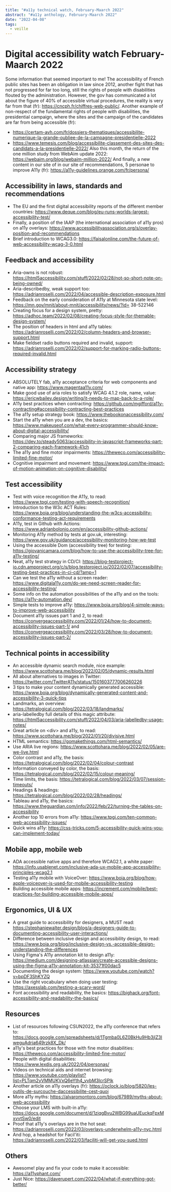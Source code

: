 ```yaml
---
title: "#a11y technical watch, February-Maarch 2022"
abstract: "#a11y anthology, February-Maarch 2022"
date: "2022-04-08"
tags:
  - veille
---
```

# Digital accessibility watch February-Maarch 2022
Some information that seemed important to me!
The accessibility of French public sites has been an obligation in law since 2012, another fight that has not progressed for far too long, still the rights of people with disabilities flouted by the administration. However, the gov has communicated a lot about the figure of 40% of accessible virtual procedures, the reality is very far from that (fr): https://cncph.fr/chiffres-web-public/.
Another example of non-respect of the fundamental rights of people with disabilities, the presidential campaign, where the sites and the campaign of the candidates are far from being accessible (fr):
- https://certam-avh.com/fr/dossiers-thematiques/accessibilite-numerique-la-grande-oubliee-de-la-campagne-presidentielle-2022
- https://www.temesis.com/blog/accessibilite-classement-des-sites-des-candidats-a-la-presidentielle-2022/
Also this month, the return of the one million study from WebAim update 2022: https://webaim.org/blog/webaim-million-2022/
And finally, a new content in our site of in our site of recommendations, 5 personae to improve A11y (fr): https://a11y-guidelines.orange.com/fr/persona/
## Accessibility in laws, standards and recommendations
- The EU and the first digital accessibility reports of the different member countries: https://www.deque.com/blog/eu-runs-worlds-largest-accessibility-test/
- Finally, a position of the IAAP (the international association of a11y pros) on a11y overlays: https://www.accessibilityassociation.org/s/overlay-position-and-recommendations
- Brief introduction to WCAG3.0: https://faisalonline.com/the-future-of-web-accessibility-wcag-3-0.html
## Feedback and accessibility
- Aria-owns is not robust: https://html5accessibility.com/stuff/2022/02/28/not-so-short-note-on-being-owned/
- Aria-describedby, weak support too: https://adrianroselli.com/2022/04/accessible-description-exposure.html
- Feedback on the early consideration of A11y at Minnesota state level: https://mn.gov/mnit/about-mnit/accessibility/news/?id= 38-522146
- Creating focus for a design system, pretty: https://adhoc.team/2022/02/08/creating-focus-style-for-themable-design-system/
- The position of headers in html and a11y tables: https://adrianroselli.com/2022/02/column-headers-and-browser-support.html
- Make fieldset radio buttons required and invalid, support: https://adrianroselli.com/2022/02/support-for-marking-radio-buttons-required-invalid.html
## Accessibility strategy
- ABSOLUTELY fab, a11y acceptance criteria for web components and native app: https://www.magentaa11y.com/
- Make good use of aria roles to satisfy WCAG 4.1.2 role, name, value: https://ericwbailey.design/writing/it-needs-to-map-back-to-a-role/
- A11y best practices when contracting: https://github.com/mgifford/a11y-contracting#accessibility-contracting-best-practices
- The a11y setup strategy book: https://www.thebookonaccessibility.com/
- Start the a11y when you are a dev, the basics: https://www.makeuseof.com/what-every-programmer-should-know-about-digital-accessibility/
- Comparing major JS frameworks: https://dev.to/steady5063/accessibility-in-javascript-frameworks-part-2-comparing-each-framework-41ch
- The a11y and fine motor impairments: https://theweco.com/accessibility-limited-fine-motor/
- Cognitive impairment and movement: https://www.tpgi.com/the-impact-of-motion-animation-on-cognitive-disability/
## Test accessibility
- Test with voice recognition the A11y, to read: https://www.tpgi.com/testing-with-speech-recognition/
- Introduction to the W3c ACT Rules: https://www.boia.org/blog/understanding-the-w3cs-accessibility-conformance-testing-act-requirements
- A11y, test in Github with Actions: https://www.adrianbolonio.com/en/accessibility-github-actions/
- Monitoring A11y method by tests at gov.uk, interesting: https://www.gov.uk/guidance/accessibility-monitoring-how-we-test
- Using the accessible Dom (accessibility tree) for testing: https://giovanicamara.com/blog/how-to-use-the-accessibility-tree-for-a11y-testing/
- Neat, a11y test strategy in CD/CI: https://blog-testproject-io.cdn.ampproject.org/c/s/blog.testproject.io/2022/02/07/accessibility-testing-best-practices-in-ci-cd/?amp=1
- Can we test the a11y without a screen reader: https://www.digitala11y.com/do-we-need-screen-reader-for-accessibility-testing/
- Some info on the automation possibilities of the a11y and on the tools: https://a11y-automation.dev/
- Simple tests to improve a11y: https://www.boia.org/blog/4-simple-ways-to-improve-web-accessibility
- Document a11y issues part 1 and 2, to read: https://convergeaccessibility.com/2022/01/24/how-to-document-accessibility-issues-part-1/ and https://convergeaccessibility.com/2022/03/28/how-to-document-accessibility-issues-part-2/
## Technical points in accessibility
- An accessible dynamic search module, nice example: https://www.scottohara.me/blog/2022/02/05/dynamic-results.html
- All about alternatives to images in Twitter: https://twitter.com/TwitterA11y/status/1501603777006260226
- 3 tips to make your content dynamically generated accessible: https://www.boia.org/blog/dynamically-generated-content-and-accessibility-3-quick-tips
- Landmarks, an overview: https://tetralogical.com/blog/2022/03/18/landmarks/
- aria-labelledby full details of this magic attribute: https://html5accessibility.com/stuff/2022/04/03/aria-labelledby-usage-notes/
- Great article on &lt;div&gt; and a11y, to read: https://www.scottohara.me/blog/2022/01/20/divisive.html
- HTML semantics: https://gomakethings.com/html-semantics/
- Use ARIA live regions: https://www.scottohara.me/blog/2022/02/05/are-we-live.html
- Color contrast and a11y, the basis: https://tetralogical.com/blog/2022/02/04/colour-contrast
- Information conveyed by color, the basis: https://tetralogical.com/blog/2022/02/15/colour-meaning/
- Time limits, the basis: https://tetralogical.com/blog/2022/03/07/session-timeouts/
- Headings & headings: https://tetralogical.com/blog/2022/02/28/headings/
- Tableau and a11y, the basics: https://www.theguardian.com/info/2022/feb/22/turning-the-tables-on-accessibility
- Another top 10 errors from a11y: https://www.tpgi.com/ten-common-web-accessibility-issues/
- Quick wins a11y: https://css-tricks.com/5-accessibility-quick-wins-you-can-implement-today/
## Mobile app, mobile web
- ADA accessible native apps and therefore WCAG2.1, a white paper: https://info.usablenet.com/inclusive-ada-ux-mobile-app-accessibility-principles-wcag2.1
- Testing a11y mobile with VoiceOver: https://www.boia.org/blog/how-apple-voiceover-is-used-for-mobile-accessibility-testing
- Building accessible mobile apps: https://increment.com/mobile/best-practices-for-building-accessible-mobile-apps/
## Ergonomics, UI & UX
- A great guide to accessibility for designers, a MUST read: https://stephaniewalter.design/blog/a-designers-guide-to-documenting-accessibility-user-interactions/
- Difference between inclusive design and accessibility design, to read: https://www.boia.org/blog/inclusive-design-vs.-accessible-design-understanding-the-differences
- Using Figma's A11y annotation kit to design a11y: https://medium.com/designing-atlassian/create-accessible-designs-using-the-figma-a11y-annotation-kit-35371f00dac5
- Documenting the design system: https://www.youtube.com/watch?v=bpDF3ShKYZQ
- Use the right vocabulary when doing user testing: https://axesslab.com/testing-a-scary-word/
- Font accessibility and readability, the basics: https://bighack.org/font-accessibility-and-readability-the-basics/
## Resources
- List of resources following CSUN2022, the a11y conference that refers to: https://docs.google.com/spreadsheets/d/1Tgmba0L6Z0BkHu9Hb3jlZ3IweguAdrja649rzk8X_Dk/
- a11y's best practices for those with fine motor disabilities: https://theweco.com/accessibility-limited-fine-motor/
- People with digital disabilities: https://www.lexdis.org.uk/2022/04/personas/
- Videos on technical aids and internet browsing: https://www.youtube.com/playlist?list=PLTqm2yVMMUKVxQ6eYth4_vvbM3IcrSPlk
- Another article on a11y overlays (fr): https://oclock.io/blog/5820/les-outils-de-surcouche-daccessibilite-cest-quoi
- More a11y myths: https://alvaromontoro.com/blog/67989/myths-about-web-accessibility
- Choose your LMS with built-in a11y: https://docs.google.com/document/d/1ziqgBvu2WBG99uaUEuckqFpxMxvvtSw0/edit
- Proof that a11y's overlays are in the hot seat: https://adrianroselli.com/2022/03/overlays-underwhelm-a11y-nyc.html
- And hop, a headshot for Facil'iti: https://adrianroselli.com/2022/03/faciliti-will-get-you-sued.html
## Others
-	Awesome! play and fix your code to make it accessible: https://a11yphant.com/
- Just Nice: https://daverupert.com/2022/04/what-if-everything-got-better/